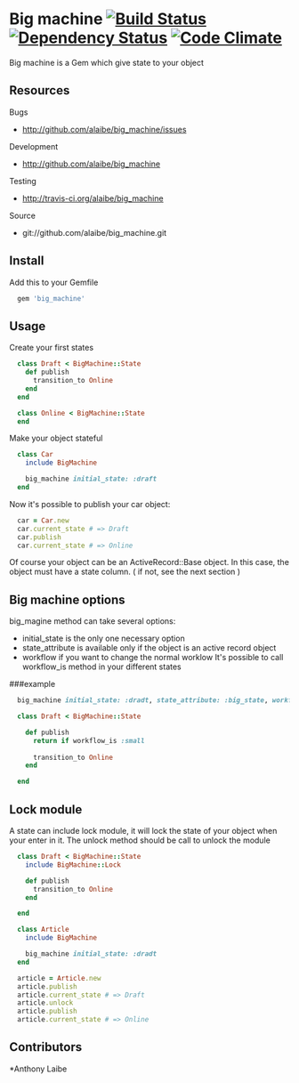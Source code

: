 # Big machine [![Build Status](https://secure.travis-ci.org/alaibe/big_machine.png)][travis] [![Dependency Status](https://gemnasium.com/alaibe/big_machine.png)][gemnasium] [![Code Climate](https://codeclimate.com/badge.png)][codeclimate]

[travis]: http://travis-ci.org/alaibe/big_machine
[gemnasium]: https://gemnasium.com/alaibe/big_machine
[codeclimate]: https://codeclimate.com/github/alaibe/big_machine

Big machine is a Gem which give state to your object

## Resources
Bugs

* http://github.com/alaibe/big_machine/issues

Development

* http://github.com/alaibe/big_machine

Testing

* http://travis-ci.org/alaibe/big_machine

Source

* git://github.com/alaibe/big_machine.git

## Install

Add this to your Gemfile
``` ruby
  gem 'big_machine'
```

## Usage

Create your first states
``` ruby
  class Draft < BigMachine::State
    def publish
      transition_to Online
    end
  end

  class Online < BigMachine::State
  end
```

Make your object stateful
``` ruby
  class Car
    include BigMachine

    big_machine initial_state: :draft
  end
```

Now it's possible to publish your car object:
``` ruby
  car = Car.new
  car.current_state # => Draft
  car.publish
  car.current_state # => Online
```

Of course your object can be an ActiveRecord::Base object. In this case, the object must have a state column. ( if not, see the next section )

## Big machine options

big_magine method can take several options:
* initial_state is the only one necessary option
* state_attribute is available only if the object is an active record object
* workflow if you want to change the normal worklow
It's possible to call workflow_is method in your different states

###example

``` ruby
  big_machine initial_state: :dradt, state_attribute: :big_state, workflow: small

  class Draft < BigMachine::State

    def publish
      return if workflow_is :small
      
      transition_to Online
    end

  end
```

## Lock module

A state can include lock module, it will lock the state of your object when your enter in it.
The unlock method should be call to unlock the module

``` ruby
  class Draft < BigMachine::State
    include BigMachine::Lock

    def publish
      transition_to Online
    end

  end

  class Article
    include BigMachine

    big_machine initial_state: :dradt
  end

  article = Article.new
  article.publish
  article.current_state # => Draft
  article.unlock
  article.publish
  article.current_state # => Online
```

## Contributors

*Anthony Laibe